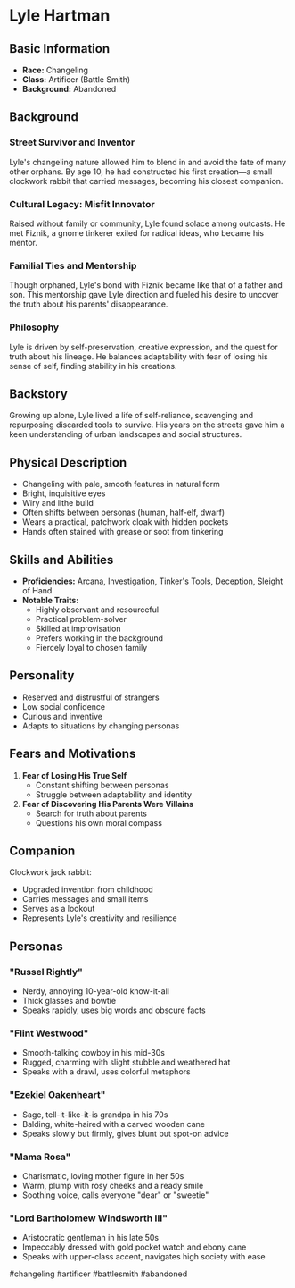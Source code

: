 # Lyle Hartman

## Basic Information

- **Race:** Changeling
- **Class:** Artificer (Battle Smith)
- **Background:** Abandoned

## Background

### Street Survivor and Inventor

Lyle's changeling nature allowed him to blend in and avoid the fate of many other orphans. By age 10, he had constructed his first creation—a small clockwork rabbit that carried messages, becoming his closest companion.

### Cultural Legacy: Misfit Innovator

Raised without family or community, Lyle found solace among outcasts. He met Fiznik, a gnome tinkerer exiled for radical ideas, who became his mentor.

### Familial Ties and Mentorship

Though orphaned, Lyle's bond with Fiznik became like that of a father and son. This mentorship gave Lyle direction and fueled his desire to uncover the truth about his parents' disappearance.

### Philosophy

Lyle is driven by self-preservation, creative expression, and the quest for truth about his lineage. He balances adaptability with fear of losing his sense of self, finding stability in his creations.

## Backstory

Growing up alone, Lyle lived a life of self-reliance, scavenging and repurposing discarded tools to survive. His years on the streets gave him a keen understanding of urban landscapes and social structures.

## Physical Description

- Changeling with pale, smooth features in natural form
- Bright, inquisitive eyes
- Wiry and lithe build
- Often shifts between personas (human, half-elf, dwarf)
- Wears a practical, patchwork cloak with hidden pockets
- Hands often stained with grease or soot from tinkering

## Skills and Abilities

- **Proficiencies:** Arcana, Investigation, Tinker's Tools, Deception, Sleight of Hand
- **Notable Traits:**
    - Highly observant and resourceful
    - Practical problem-solver
    - Skilled at improvisation
    - Prefers working in the background
    - Fiercely loyal to chosen family

## Personality

- Reserved and distrustful of strangers
- Low social confidence
- Curious and inventive
- Adapts to situations by changing personas

## Fears and Motivations

1. **Fear of Losing His True Self**
    - Constant shifting between personas
    - Struggle between adaptability and identity
2. **Fear of Discovering His Parents Were Villains**
    - Search for truth about parents
    - Questions his own moral compass

## Companion

Clockwork jack rabbit:

- Upgraded invention from childhood
- Carries messages and small items
- Serves as a lookout
- Represents Lyle's creativity and resilience

## Personas

### "Russel Rightly"

- Nerdy, annoying 10-year-old know-it-all
- Thick glasses and bowtie
- Speaks rapidly, uses big words and obscure facts

### "Flint Westwood"

- Smooth-talking cowboy in his mid-30s
- Rugged, charming with slight stubble and weathered hat
- Speaks with a drawl, uses colorful metaphors

### "Ezekiel Oakenheart"

- Sage, tell-it-like-it-is grandpa in his 70s
- Balding, white-haired with a carved wooden cane
- Speaks slowly but firmly, gives blunt but spot-on advice

### "Mama Rosa"

- Charismatic, loving mother figure in her 50s
- Warm, plump with rosy cheeks and a ready smile
- Soothing voice, calls everyone "dear" or "sweetie"

### "Lord Bartholomew Windsworth III"

- Aristocratic gentleman in his late 50s
- Impeccably dressed with gold pocket watch and ebony cane
- Speaks with upper-class accent, navigates high society with ease

#changeling #artificer #battlesmith #abandoned